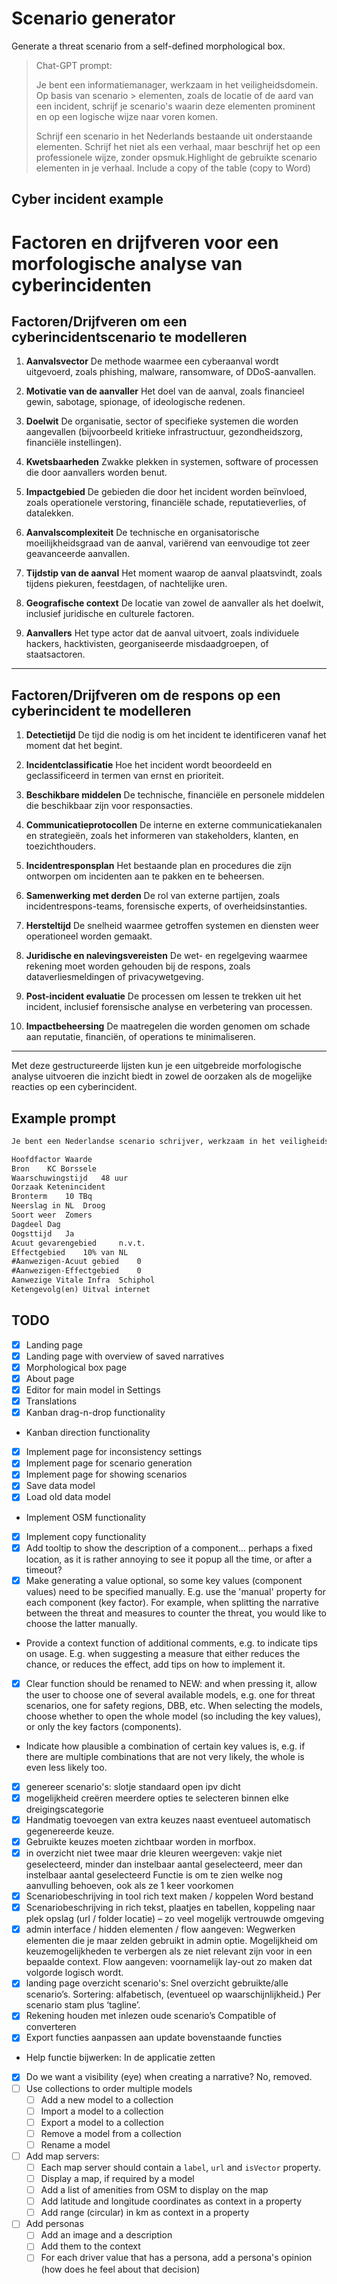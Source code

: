 # Scenario generator

Generate a threat scenario from a self-defined morphological box.

> Chat-GPT prompt:
>
> Je bent een informatiemanager, werkzaam in het veiligheidsdomein. Op basis van scenario > elementen, zoals de locatie of de aard van een incident, schrijf je scenario's waarin deze elementen prominent en op een logische wijze naar voren komen.
>
> Schrijf een scenario in het Nederlands bestaande uit onderstaande elementen. Schrijf het niet als een verhaal, maar beschrijf het op een professionele wijze, zonder opsmuk.Highlight de gebruikte scenario elementen in je verhaal.
> Include a copy of the table (copy to Word)

## Cyber incident example

# Factoren en drijfveren voor een morfologische analyse van cyberincidenten

## Factoren/Drijfveren om een cyberincidentscenario te modelleren
1. **Aanvalsvector**
   De methode waarmee een cyberaanval wordt uitgevoerd, zoals phishing, malware, ransomware, of DDoS-aanvallen.

2. **Motivatie van de aanvaller**
   Het doel van de aanval, zoals financieel gewin, sabotage, spionage, of ideologische redenen.

3. **Doelwit**
   De organisatie, sector of specifieke systemen die worden aangevallen (bijvoorbeeld kritieke infrastructuur, gezondheidszorg, financiële instellingen).

4. **Kwetsbaarheden**
   Zwakke plekken in systemen, software of processen die door aanvallers worden benut.

5. **Impactgebied**
   De gebieden die door het incident worden beïnvloed, zoals operationele verstoring, financiële schade, reputatieverlies, of datalekken.

6. **Aanvalscomplexiteit**
   De technische en organisatorische moeilijkheidsgraad van de aanval, variërend van eenvoudige tot zeer geavanceerde aanvallen.

7. **Tijdstip van de aanval**
   Het moment waarop de aanval plaatsvindt, zoals tijdens piekuren, feestdagen, of nachtelijke uren.

8. **Geografische context**
   De locatie van zowel de aanvaller als het doelwit, inclusief juridische en culturele factoren.

9. **Aanvallers**
   Het type actor dat de aanval uitvoert, zoals individuele hackers, hacktivisten, georganiseerde misdaadgroepen, of staatsactoren.

---

## Factoren/Drijfveren om de respons op een cyberincident te modelleren
1. **Detectietijd**
   De tijd die nodig is om het incident te identificeren vanaf het moment dat het begint.

2. **Incidentclassificatie**
   Hoe het incident wordt beoordeeld en geclassificeerd in termen van ernst en prioriteit.

3. **Beschikbare middelen**
   De technische, financiële en personele middelen die beschikbaar zijn voor responsacties.

4. **Communicatieprotocollen**
   De interne en externe communicatiekanalen en strategieën, zoals het informeren van stakeholders, klanten, en toezichthouders.

5. **Incidentresponsplan**
   Het bestaande plan en procedures die zijn ontworpen om incidenten aan te pakken en te beheersen.

6. **Samenwerking met derden**
   De rol van externe partijen, zoals incidentrespons-teams, forensische experts, of overheidsinstanties.

7. **Hersteltijd**
   De snelheid waarmee getroffen systemen en diensten weer operationeel worden gemaakt.

8. **Juridische en nalevingsvereisten**
   De wet- en regelgeving waarmee rekening moet worden gehouden bij de respons, zoals dataverliesmeldingen of privacywetgeving.

9. **Post-incident evaluatie**
   De processen om lessen te trekken uit het incident, inclusief forensische analyse en verbetering van processen.

10. **Impactbeheersing**
   De maatregelen die worden genomen om schade aan reputatie, financiën, of operations te minimaliseren.

---

Met deze gestructureerde lijsten kun je een uitgebreide morfologische analyse uitvoeren die inzicht biedt in zowel de oorzaken als de mogelijke reacties op een cyberincident.


## Example prompt

```md
Je bent een Nederlandse scenario schrijver, werkzaam in het veiligheidsdomein. Op basis van scenario elementen, zoals de locatie of de aard van een incident, schrijf je scenario's waarin die elementen prominent en op een logische wijze naar voren komen. Maak van ieder scenario drie varianten: een best case, een realistic case, en een worst case.

Hoofdfactor	Waarde
Bron	KC Borssele
Waarschuwingstijd	48 uur
Oorzaak	Ketenincident
Bronterm	10 TBq
Neerslag in NL	Droog
Soort weer	Zomers
Dagdeel	Dag
Oogsttijd	Ja
Acuut gevarengebied 	n.v.t.
Effectgebied	10% van NL
#Aanwezigen-Acuut gebied	0
#Aanwezigen-Effectgebied	0
Aanwezige Vitale Infra	Schiphol
Ketengevolg(en)	Uitval internet
```

## TODO

- [X] Landing page
- [X] Landing page with overview of saved narratives
- [X] Morphological box page
- [X] About page
- [X] Editor for main model in Settings
- [X] Translations
- [X] Kanban drag-n-drop functionality
- Kanban direction functionality
- [X] Implement page for inconsistency settings
- [X] Implement page for scenario generation
- [X] Implement page for showing scenarios
- [X] Save data model
- [X] Load old data model
- Implement OSM functionality
- [X] Implement copy functionality
- [X] Add tooltip to show the description of a component... perhaps a fixed location, as it is rather annoying to see it popup all the time, or after a timeout?
- [X] Make generating a value optional, so some key values (component values) need to be specified manually. E.g. use the 'manual' property for each component (key factor). For example, when splitting the narrative between the threat and measures to counter the threat, you would like to choose the latter manually.
- Provide a context function of additional comments, e.g. to indicate tips on usage. E.g. when suggesting a measure that either reduces the chance, or reduces the effect, add tips on how to implement it.
- [X] Clear function should be renamed to NEW: and when pressing it, allow the user to choose one of several available models, e.g. one for threat scenarios, one for safety regions, DBB, etc. When selecting the models, choose whether to open the whole model (so including the key values), or only the key factors (components).
- Indicate how plausible a combination of certain key values is, e.g. if there are multiple combinations that are not very likely, the whole is even less likely too.

- [X] genereer scenario's: slotje standaard open ipv dicht
- [X] mogelijkheid creëren meerdere opties te selecteren binnen elke dreigingscategorie
- [X] Handmatig toevoegen van extra keuzes naast eventueel automatisch gegenereerde keuze.
- [X] Gebruikte keuzes moeten zichtbaar worden in morfbox.
- [X] in overzicht niet twee maar drie kleuren weergeven: vakje niet geselecteerd, minder dan instelbaar aantal geselecteerd, meer dan instelbaar aantal geselecteerd	Functie is om te zien welke nog aanvulling behoeven, ook als ze 1 keer voorkomen
- [X] Scenariobeschrijving in tool rich text maken / koppelen Word bestand
- [X] Scenariobeschrijving in rich tekst, plaatjes en tabellen, koppeling naar plek opslag (url / folder locatie) – zo veel mogelijk vertrouwde omgeving
- [X] admin interface / hidden elementen / flow aangeven: Wegwerken elementen die je maar zelden gebruikt in admin optie. Mogelijkheid om keuzemogelijkheden te verbergen als ze niet relevant zijn voor in een bepaalde context. Flow aangeven: voornamelijk lay-out zo maken dat volgorde logisch wordt.
- [X] landing page overzicht scenario's: Snel overzicht gebruikte/alle scenario’s. Sortering: alfabetisch, (eventueel op waarschijnlijkheid.) Per scenario stam plus ‘tagline’.
- [X] Rekening houden met inlezen oude scenario’s	Compatible of converteren
- [X] Export functies aanpassen aan update bovenstaande functies
- Help functie bijwerken: In de applicatie zetten
- [X] Do we want a visibility (eye) when creating a narrative? No, removed.
- [ ] Use collections to order multiple models
  - [ ] Add a new model to a collection
  - [ ] Import a model to a collection
  - [ ] Export a model to a collection
  - [ ] Remove a model from a collection
  - [ ] Rename a model
- [ ] Add map servers:
  - [ ] Each map server should contain a `label`, `url` and `isVector` property.
  - [ ] Display a map, if required by a model
  - [ ] Add a list of amenities from OSM to display on the map
  - [ ] Add latitude and longitude coordinates as context in a property
  - [ ] Add range (circular) in km as context in a property
- [ ] Add personas
  - [ ] Add an image and a description
  - [ ] Add them to the context
  - [ ] For each driver value that has a persona, add a persona's opinion (how does he feel about that decision)
